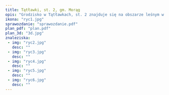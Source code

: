 ```yaml
---
title: Tątławki, st. 2, gm. Morąg
opis: "Grodzisko w Tątławkach, st. 2 znajduje się na obszarze leśnym w obrębie leśnictwa Tomlak (Tomlacker Wald) w pobliżu wsi Gubity (Gubitten) i Wilnowo (Willnau). Zajmuje ono średniej wielkości, lekko wydłużone wyniesienie o wymiarach ok. 100 x 140 m."
ikona: "ryc1.jpg"
sprawozdanie: "sprawozdanie.pdf"
plan_pdf: "plan.pdf"
plan_3d: "3d.jpg"
znaleziska:
 - img: "ryc2.jpg"
   desc: ""
 - img: "ryc3.jpg"
   desc: ""
 - img: "ryc4.jpg"
   desc: ""
 - img: "ryc5.jpg"
   desc: ""
 - img: "ryc6.jpg"
   desc: ""
---
```


